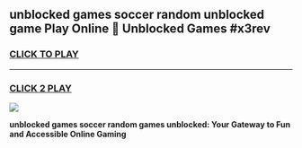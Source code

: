 
## unblocked games soccer random unblocked game Play Online 👋 Unblocked Games #x3rev
<h3>
<a href="https://premium.freeplayer.one?title=unblocked_games_soccer_random&ref=21F">CLICK TO PLAY</a></h3>
<hr>

<h3>
<a href="https://premium.freeplayer.one?title=unblocked_games_soccer_random&ref=21F">CLICK 2 PLAY</a>
  
</h3>

<a href="https://premium.freeplayer.one?title=unblocked_games_soccer_random&ref=21F/"><img src="https://clearcache.store/games.png"></a>


**unblocked games soccer random games unblocked: Your Gateway to Fun and Accessible Online Gaming**
